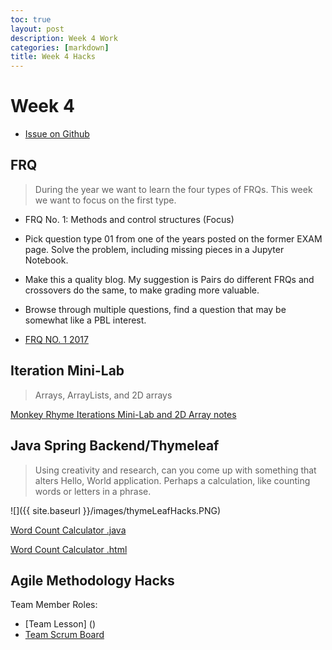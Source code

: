 ```yaml
---
toc: true
layout: post
description: Week 4 Work
categories: [markdown]
title: Week 4 Hacks
---
```

# Week 4
- [Issue on Github](https://github.com/MAnn223/fastpages/issues/6)

## FRQ 
> During the year we want to learn the four types of FRQs. This week we want to focus on the first type.

- FRQ No. 1: Methods and control structures (Focus)
- Pick question type 01 from one of the years posted on the former EXAM page. Solve the problem, including missing pieces in a Jupyter Notebook.
- Make this a quality blog. My suggestion is Pairs do different FRQs and crossovers do the same, to make grading more valuable.
- Browse through multiple questions, find a question that may be somewhat like a PBL interest.

- [FRQ NO. 1 2017](https://mann223.github.io/fastpages/jupyter/2022/09/15/FRQ2017.html)

## Iteration Mini-Lab
>  Arrays, ArrayLists, and 2D arrays

[Monkey Rhyme Iterations Mini-Lab and 2D Array notes](https://mann223.github.io/fastpages/jupyter/2022/09/13/iterationMiniLab.html)

## Java Spring Backend/Thymeleaf 
> Using creativity and research, can you come up with something that alters Hello, World application. Perhaps a calculation, like counting words or letters in a phrase.

![]({{ site.baseurl }}/images/thymeLeafHacks.PNG)

[Word Count Calculator .java](https://github.com/MAnn223/springJavaProject/blob/master/src/main/java/com/nighthawk/spring_portfolio/controllers/Greet.java)

[Word Count Calculator .html](https://github.com/MAnn223/springJavaProject/blob/master/src/main/resources/templates/greet.html)

## Agile Methodology Hacks

Team Member Roles:


- [Team Lesson] ()
- [Team Scrum Board](https://github.com/users/mnarayan1/projects/1/views/1)